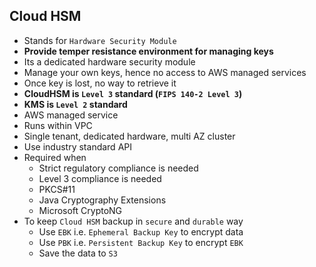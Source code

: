 ## Cloud HSM

- Stands for `Hardware Security Module`
- **Provide temper resistance environment for managing keys**
- Its a dedicated hardware security module
- Manage your own keys, hence no access to AWS managed services
- Once key is lost, no way to retrieve it
- **CloudHSM is `Level 3` standard (`FIPS 140-2 Level 3`)**
- **KMS is `Level 2` standard**
- AWS managed service
- Runs within VPC
- Single tenant, dedicated hardware, multi AZ cluster
- Use industry standard API
- Required when
  - Strict regulatory compliance is needed
  - Level 3 compliance is needed
  - PKCS#11
  - Java Cryptography Extensions
  - Microsoft CryptoNG
- To keep `Cloud HSM` backup in `secure` and `durable` way
  - Use `EBK` i.e. `Ephemeral Backup Key` to encrypt data
  - Use `PBK` i.e. `Persistent Backup Key` to encrypt `EBK`
  - Save the data to `S3`

